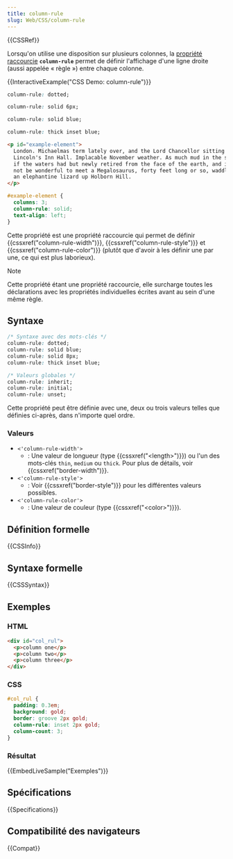 ```yaml
---
title: column-rule
slug: Web/CSS/column-rule
---
```


{{CSSRef}}

Lorsqu'on utilise une disposition sur plusieurs colonnes, la [propriété raccourcie](/fr/docs/Web/CSS/Shorthand_properties) **`column-rule`** permet de définir l'affichage d'une ligne droite (aussi appelée « règle ») entre chaque colonne.

{{InteractiveExample("CSS Demo: column-rule")}}

```css interactive-example-choice
column-rule: dotted;
```

```css interactive-example-choice
column-rule: solid 6px;
```

```css interactive-example-choice
column-rule: solid blue;
```

```css interactive-example-choice
column-rule: thick inset blue;
```

```html interactive-example
<p id="example-element">
  London. Michaelmas term lately over, and the Lord Chancellor sitting in
  Lincoln's Inn Hall. Implacable November weather. As much mud in the streets as
  if the waters had but newly retired from the face of the earth, and it would
  not be wonderful to meet a Megalosaurus, forty feet long or so, waddling like
  an elephantine lizard up Holborn Hill.
</p>
```

```css interactive-example
#example-element {
  columns: 3;
  column-rule: solid;
  text-align: left;
}
```

Cette propriété est une propriété raccourcie qui permet de définir {{cssxref("column-rule-width")}}, {{cssxref("column-rule-style")}} et {{cssxref("column-rule-color")}} (plutôt que d'avoir à les définir une par une, ce qui est plus laborieux).

> [!NOTE]
> Cette propriété étant une propriété raccourcie, elle surcharge toutes les déclarations avec les propriétés individuelles écrites avant au sein d'une même règle.

## Syntaxe

```css
/* Syntaxe avec des mots-clés */
column-rule: dotted;
column-rule: solid blue;
column-rule: solid 8px;
column-rule: thick inset blue;

/* Valeurs globales */
column-rule: inherit;
column-rule: initial;
column-rule: unset;
```

Cette propriété peut être définie avec une, deux ou trois valeurs telles que définies ci-après, dans n'importe quel ordre.

### Valeurs

- `<'column-rule-width'>`
  - : Une valeur de longueur (type {{cssxref("&lt;length&gt;")}}) ou l'un des mots-clés `thin`, `medium` ou `thick`. Pour plus de détails, voir {{cssxref("border-width")}}.
- `<'column-rule-style'>`
  - : Voir {{cssxref("border-style")}} pour les différentes valeurs possibles.
- `<'column-rule-color'>`
  - : Une valeur de couleur (type {{cssxref("&lt;color&gt;")}}).

## Définition formelle

{{CSSInfo}}

## Syntaxe formelle

{{CSSSyntax}}

## Exemples

### HTML

```html
<div id="col_rul">
  <p>column one</p>
  <p>column two</p>
  <p>column three</p>
</div>
```

### CSS

```css
#col_rul {
  padding: 0.3em;
  background: gold;
  border: groove 2px gold;
  column-rule: inset 2px gold;
  column-count: 3;
}
```

### Résultat

{{EmbedLiveSample("Exemples")}}

## Spécifications

{{Specifications}}

## Compatibilité des navigateurs

{{Compat}}
